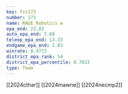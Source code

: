 ```yaml
---
key: frc173
number: 173
name: RAGE Robotics ⚙️
epa_end: 23.83
auto_epa_end: 7.68
teleop_epa_end: 13.33
endgame_epa_end: 2.83
winrate: 0.4773
district_epa_rank: 54
district_epa_percentile: 0.7033
type: Team
---
```

[[2024cthar]]
[[2024mawne]]
[[2024necmp2]]
